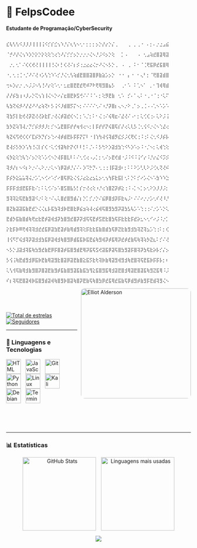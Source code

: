 # 👾 FelpsCodee

<p align="left">
    <b>Estudante de Programação/CyberSecurity</b><br>
    
                                    ⣎⢧⢣⢣⠪⡸⡸⡸⢸⢸⢸⢨⠪⡊⡎⣊⢢⠱⡘⡌⢆⢣⠢⢂⠂⡂⡂⡂⡢⡑⡜⡔⡑⡌⢀⠀⠀⠀⢀⠀⡀⢀⠐⠀⠄⡂⠄⡐⣐⣠⣮
                                    ⠈⡚⠜⡜⢌⢢⠱⡱⡑⡕⡑⡕⢕⢕⢑⢔⢑⠜⡌⡊⡊⡢⡑⡐⡐⡐⢌⠢⡘⡨⠪⡢⡑⢕⠀⠀⡁⠠⠀⠀⠀⠠⠀⢂⣠⢵⣞⣿⣽⢿⣽
                                    ⠀⡐⡀⢂⠁⠌⢎⢎⢞⢜⢸⢸⢸⢸⢘⢌⠆⡃⢎⢜⠌⡆⡪⢐⣐⣔⣔⢌⡒⠜⢌⠢⡣⡑⢀⠀⠠⠀⢀⠀⠅⠂⠈⢈⢟⣯⡿⣞⣯⣿⢿
                                    ⠐⡀⢂⢐⢈⠐⡈⠜⠌⢜⠰⡡⢣⢑⠱⠡⡊⡘⢌⢂⢣⢵⣾⣟⣿⣿⣽⣿⡿⣷⣵⡡⡢⡑⠀⠐⠐⠀⡄⠐⠀⠂⢄⠃⡂⠈⢟⣿⣽⣾⣿
                                    ⢒⠦⡱⡔⡐⢀⠢⡨⡨⠢⢣⢘⠜⡔⢕⠡⢂⠂⣂⣖⣿⣟⣟⣞⢟⠾⠝⠗⢟⢿⣻⣿⣦⡣⠀⠀⢀⠂⠡⠀⠅⢁⠢⠁⠀⡀⠂⢹⢾⢿⣾
                                    ⡜⡜⡮⣳⢰⠰⡸⡠⡑⢍⢢⢱⢸⢌⠢⡑⠔⡌⣖⣿⣟⡷⣫⢚⠌⠌⠨⠈⠄⡂⢕⡻⣟⣷⠀⢂⠡⠀⡊⠄⠁⢄⠅⠐⢀⠐⠈⢐⠐⢅⠍
                                    ⢧⣳⢝⢮⡺⠜⡜⣜⠜⠜⣔⢵⢝⠆⡣⢨⠪⡸⣾⣿⡫⡍⠢⡂⠌⠌⠌⠌⢂⠌⠰⡘⡽⣿⡆⢄⠢⡐⠕⢀⠁⡢⢀⢈⠠⠠⢁⠢⠡⡡⠡
                                    ⢽⣳⡫⡇⣗⢞⢜⡽⣝⢜⢜⡵⣗⡏⡐⢜⢌⡾⣽⣞⢎⠢⡁⡂⠡⡈⡂⠅⠂⢌⢐⠌⢮⢿⣖⠌⣜⢜⠌⠠⠂⡂⢅⢊⢎⢐⠄⢅⠕⡨⢨
                                    ⣳⡳⣝⢵⢹⢼⡐⡙⡊⡮⡺⡺⡸⡂⡊⠢⣡⣟⣿⡯⡞⡞⢶⢺⢔⠢⡂⡇⡯⡞⡞⡝⢮⣿⢯⡎⡜⢔⢅⢇⡣⢈⢂⢪⠪⡐⢌⠢⢑⣜⢔
                                    ⢷⣝⢮⢫⢞⢎⢎⠎⣏⡮⡳⡙⡎⡢⢑⠔⢼⡾⣾⣟⡧⡯⡯⡝⡍⠇⠐⢸⢱⢳⢼⢪⢽⣾⡻⣎⡪⡨⢎⢟⢎⢐⠨⢐⠅⢌⢂⠪⡸⡮⡧
                                    ⣟⢼⡪⡣⡳⡱⢡⢳⢘⢌⡇⡎⢎⠐⢅⢊⢺⣽⢷⡗⡝⢎⠇⠇⡃⠅⡈⠄⠅⡣⢓⠕⡱⣽⣺⣳⢑⠪⠣⡱⠡⡢⠨⠐⡈⠢⡂⢅⢾⢑⢕
                                    ⢮⡳⣕⢕⢑⢧⢑⠌⡢⡑⢕⠡⡡⢊⠢⡑⢼⡯⣿⣇⠇⠅⠌⢂⢊⢔⠠⡠⡁⡂⢂⠌⡢⣟⢞⣾⠐⡨⠨⠪⠨⢨⠊⡔⠨⡘⡔⣌⠪⡩⡪
                                    ⢽⡺⡜⡆⠢⠪⡆⠕⡐⠌⢄⠕⡐⡐⢅⠢⢱⡿⣽⡾⡘⡌⠌⠄⡱⠩⡓⡙⠄⢂⢐⢐⢸⡯⣽⣺⠆⡂⠅⠅⠕⡡⢃⢇⠕⡨⢊⢆⢝⢜⠮
                                    ⡯⡮⡳⣕⣥⣥⢽⢬⡐⡡⢁⠢⢊⠔⠡⡊⠔⣿⢯⡿⣕⢌⢪⡨⣔⣕⣔⣢⣅⡢⢂⢢⢳⡯⣗⣯⡇⢂⠅⡑⠅⡊⠔⡡⢌⠢⠡⣳⠱⠱⣑
                                    ⡯⡯⡯⣺⣺⣟⣯⡯⣗⠌⡂⠅⢅⢊⠌⡢⠡⣿⣫⣿⣧⡣⡃⡎⡒⢜⢔⢕⠰⡘⢔⢱⣿⣝⡽⡾⣕⢐⠨⠠⡁⠢⡁⡢⢂⠕⡱⡸⡸⡨⡂
                                    ⣻⢽⢽⣕⢯⣟⣷⣻⣽⠪⡐⠅⢕⠐⠌⢄⢅⣿⣞⣿⣻⣾⡌⡆⡑⡁⡊⡐⡑⠌⣮⡿⣿⣺⡽⡯⣗⢦⡨⠂⠌⠌⠔⡐⡐⡡⢂⠎⢜⠸⡘
                                    ⣿⣝⣷⣽⣽⣯⣷⣟⣞⡑⢌⢌⣆⡧⣯⣳⢽⣺⡷⣟⣿⣗⡿⣮⣲⢵⢼⢔⣮⢾⢯⣿⣻⣳⣻⡽⣽⣳⣣⢧⡡⠡⢑⢐⢐⠌⡐⡡⠡⡑⢅
                                    ⣟⣾⡳⣯⣷⣿⣾⢷⢟⣖⣗⣟⡾⣽⢾⣺⡽⣳⣿⣻⣞⣿⡽⡽⣺⢯⢯⣟⡾⣫⣟⣗⣿⣳⢯⡯⣗⣗⣗⡯⣞⡵⣂⠢⢂⠊⠔⡨⠨⡐⡁
                                    ⡕⣗⡯⡷⠿⢟⢾⢽⢽⣺⣞⣞⣯⡿⣽⣳⣟⣽⡾⣷⢿⣾⣻⢽⢕⡯⣗⣗⣯⣷⣿⣾⣳⢯⡿⣝⣗⣷⣻⣺⣳⢽⣝⢽⣢⡡⢑⢐⠅⡂⢎
                                    ⢸⢪⠫⡋⢮⣺⢽⡽⣽⣺⣺⣳⣯⡿⣽⢾⣺⢷⣿⣻⡿⣾⣯⣯⡷⣯⣟⣮⢷⣻⢾⡽⡾⣯⢿⡽⣞⡾⣞⣷⢯⢷⢽⢵⡳⣝⣆⠅⡊⠌⢜
                                    ⠢⡣⡑⣸⣽⣺⢽⣯⢷⣳⣻⣞⣷⣟⡿⡯⣿⣽⡾⣯⣿⣻⣾⣟⢿⡽⣯⢯⣫⢞⣽⣯⡿⣽⢯⣿⣳⣻⣽⡯⣿⢽⡽⣳⢯⣗⡵⡧⡊⡌⡢
                                    ⡣⢪⢨⢷⣟⣾⣻⣺⡿⣯⡷⣟⣷⢿⣽⣻⣗⣿⣽⡿⣽⣟⣷⣿⣕⣯⡫⣗⢗⢽⡷⣷⢿⣽⣻⢾⣻⣺⢷⣟⣿⢽⢯⣟⣯⡷⡯⡯⡧⡂⠆
                                    ⢅⢣⢺⢯⣷⢿⣺⣷⣻⣿⡽⣿⣽⣟⣷⣻⡾⣯⣷⣿⣻⣽⣯⣷⣯⣳⢻⣕⣯⣿⣻⣯⢿⣺⣽⣟⣿⣺⢿⣽⣟⣿⣽⣯⢷⣻⣝⣯⢿⠨⡨
                                    ⠎⡆⢽⢯⣟⣿⣽⢾⡷⣯⣿⣻⣾⣽⢾⢷⣿⣻⡷⣿⣽⢷⣿⡽⣟⣷⢯⢷⣿⣳⡿⣞⣯⢿⣞⣯⣷⢯⡿⣾⣻⡾⣷⣻⡯⣟⣾⢽⣻⢌⠢
<img 
    align="right" 
    alt="Elliot Alderson" 
    width="300px" 
    style="border-radius: 10px; margin-left: 10px;" 
    src="https://github.com/FelpsCodee/assets/blob/main/elliot.gif?raw=true](https://raw.githubusercontent.com/FelpsCodee/assets/main/elliot.gif" 
/>
<br/>
<br/>
<br/>

<p align="left">
    <a href="https://github.com/FelpsCodee?tab=repositories&sort=stargazers">
        <img 
            alt="Total de estrelas" 
            title="Total de estrelas GitHub" 
            src="https://custom-icon-badges.demolab.com/github/stars/FelpsCodee?color=00FF00&style=for-the-badge&labelColor=000000&logo=star&label=Estrelas"
        />
    </a>
    <a href="https://github.com/FelpsCodee?tab=followers">
        <img 
            alt="Seguidores" 
            title="Me siga no GitHub" 
            src="https://custom-icon-badges.demolab.com/github/followers/FelpsCodee?color=00FF00&labelColor=000000&style=for-the-badge&logo=github&label=Seguidores&logoColor=white"
        />
    </a>
</p>

---

### 🤖 Linguagens e Tecnologias

<p align="left">
<img 
        align="left" 
        alt="HTML"
        title="HTML" 
        width="40px" 
        style="padding-right: 10px;" 
        src="https://cdn.jsdelivr.net/gh/devicons/devicon/icons/java/java-original.svg" 
    />
    <img 
        align="left" 
        alt="JavaScript" 
        title="JavaScript"
        width="40px" 
        style="padding-right: 10px;" 
        src="https://cdn.jsdelivr.net/gh/devicons/devicon/icons/javascript/javascript-original.svg" 
    />
    <img 
        align="left" 
        alt="Git" 
        title="Git"
        width="40px" 
        style="padding-right: 10px;" 
        src="https://cdn.jsdelivr.net/gh/devicons/devicon/icons/git/git-original.svg" 
    />
    <img 
        align="left" 
        alt="Python" 
        title="Python"
        width="40px" 
        style="padding-right: 10px;" 
        src="https://cdn.jsdelivr.net/gh/devicons/devicon/icons/python/python-original.svg" 
    />
    <img 
        align="left" 
        alt="Linux" 
        title="Linux"
        width="40px" 
        style="padding-right: 10px;" 
        src="https://cdn.jsdelivr.net/gh/devicons/devicon/icons/linux/linux-original.svg" 
    />
  <img 
    align="left" 
    alt="Kali Linux" 
    title="Kali Linux" 
    width="40px" 
    style="padding-right: 10px;" 
    src="https://www.kali.org/images/kali-dragon-icon.svg" 
/>
    <img 
        align="left" 
        alt="Debian" 
        title="Debian"
        width="40px" 
        style="padding-right: 10px;" 
        src="https://cdn.jsdelivr.net/gh/devicons/devicon/icons/debian/debian-original.svg" 
    />
    <img 
    alt="Terminal" 
    title="Terminal Hacker" 
    width="40px" 
    style="padding-right: 10px;" 
    src="https://cdn.jsdelivr.net/gh/devicons/devicon/icons/bash/bash-original.svg" 
    />
</p>

<br/>
<br/>
<br/>

---

### 📊 Estatísticas

<p align="center">
  <img 
    align="center" 
    alt="GitHub Stats" 
    height="200" 
    style="padding-right: 10px;" 
    src="https://github-readme-stats.vercel.app/api?username=FelpsCodee&show_icons=true&theme=dark&bg_color=000000&title_color=00FF00&text_color=00FF00&icon_color=00FF00&include_all_commits=true&locale=pt-br" 
  />
  <img 
    align="center" 
    alt="Linguagens mais usadas" 
    height="200" 
    src="https://github-readme-stats.vercel.app/api/top-langs/?username=FelpsCodee&theme=dark&bg_color=000000&title_color=00FF00&text_color=00FF00&layout=compact&custom_title=Tecnologias&langs_count=9" 
  />
</p>
<p align="center"> <a href="https://github.com/FelpsCodee"> <img src="https://img.shields.io/badge/GitHub-100000?style=for-the-badge&logo=github&logoColor=white" /></p>
